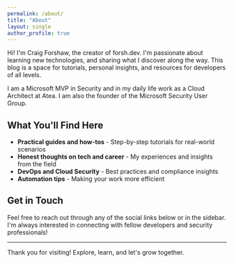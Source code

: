 ```yaml
---
permalink: /about/
title: "About"
layout: single
author_profile: true
---
```


Hi! I'm Craig Forshaw, the creator of forsh.dev. I'm passionate about learning new technologies, and sharing what I discover along the way. This blog is a space for tutorials, personal insights, and resources for developers of all levels.

I am a Microsoft MVP in Security and in my daily life work as a Cloud Architect at Atea. I am also the founder of the Microsoft Security User Group.

## What You'll Find Here

- **Practical guides and how-tos** - Step-by-step tutorials for real-world scenarios
- **Honest thoughts on tech and career** - My experiences and insights from the field
- **DevOps and Cloud Security** - Best practices and compliance insights
- **Automation tips** - Making your work more efficient

## Get in Touch

Feel free to reach out through any of the social links below or in the sidebar. I'm always interested in connecting with fellow developers and security professionals!

---

Thank you for visiting! Explore, learn, and let's grow together.
